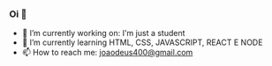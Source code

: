 ### Oi 👋

- 🔭 I’m currently working on: I'm just a student
- 🌱 I’m currently learning HTML, CSS, JAVASCRIPT, REACT E NODE
- 📫 How to reach me: joaodeus400@gmail.com

